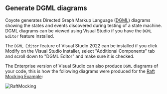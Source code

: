 
## Generate DGML diagrams

Coyote generates Directed Graph Markup Language ([DGML](https://en.wikipedia.org/wiki/DGML))
diagrams showing the states and events discovered during testing of a state machine. DGML diagrams
can be viewed using Visual Studio if you have the `DGML Editor` feature installed.

The `DGML Editor` feature of Visual Studio 2022 can be installed if you click Modify on the Visual
Studio Installer, select "Additional Components" tab and scroll down to "DGML Editor" and make sure
it is checked.

The Enterprise version of Visual Studio can also produce `DGML` diagrams of your code, this is how
the following diagrams were produced for the [Raft Mocking Example](../tutorials/actors/raft-mocking.md):

![RaftMocking](../assets/images/RaftMocking.svg)
